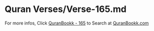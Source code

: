 # Quran Verses/Verse-165.md 

For more infos, Click [QuranBookk - 165](https://www.quranbookk.com/quran/search?q=165) to Search at [QuranBookk.com](http://quranbookk.com/)